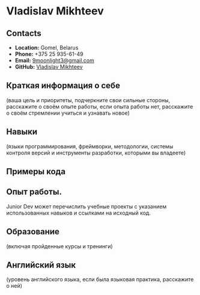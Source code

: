 # Vladislav Mikhteev

## Contacts
* **Location:** Gomel, Belarus
* **Phone:** +375 25 935-61-49
* **Email:** 9moonlight3@gmail.com
* **GitHub:** [Vladislav Mikhteev](https://github.com/mnlghtzxc)

## Краткая информация о себе
(ваша цель и приоритеты, подчеркните свои сильные стороны, расскажите о своём опыте работы, если опыта работы нет, расскажите о своём стремлении учиться и узнавать новое)

## Навыки 
(языки программирования, фреймворки, методологии, системы контроля версий и инструменты разработки, которыми вы владеете)

## Примеры кода

## Опыт работы. 
Junior Dev может перечислить учебные проекты с указанием использованных навыков и ссылками на исходный код.

## Образование 
(включая пройденные курсы и тренинги)

## Английский язык 
(уровень английского языка, если была языковая практика, расскажите о ней)
